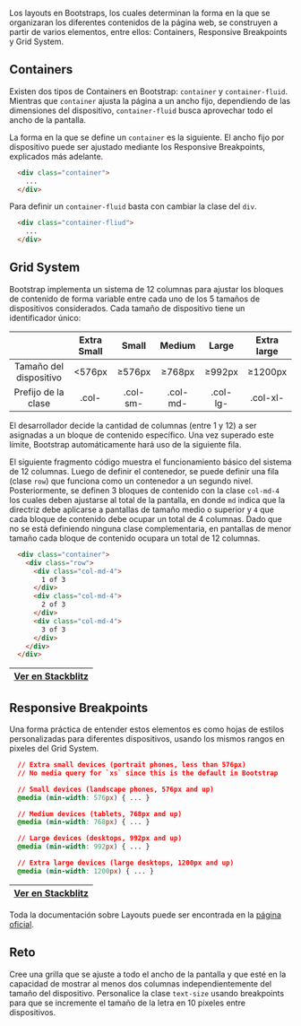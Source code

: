 Los layouts en Bootstraps, los cuales determinan la forma en la que se organizaran los diferentes contenidos de la página web, se construyen a partir de varios elementos, entre ellos: Containers, Responsive Breakpoints y Grid System.

## Containers

Existen dos tipos de Containers en Bootstrap: `container` y `container-fluid`. Mientras que `container` ajusta la página a un ancho fijo, dependiendo de las dimensiones del dispositivo, `container-fluid` busca aprovechar todo el ancho de la pantalla. 

La forma en la que se define un `container` es la siguiente. El ancho fijo por dispositivo puede ser ajustado mediante los Responsive Breakpoints, explicados más adelante.

```html
  <div class="container">
    ...
  </div>
```

Para definir un `container-fluid` basta con cambiar la clase del `div`.

```html
  <div class="container-fliud">
    ...
  </div>
```


## Grid System

Bootstrap implementa un sistema de 12 columnas para ajustar los bloques de contenido de forma variable entre cada uno de los 5 tamaños de dispositivos considerados. Cada tamaño de dispositivo tiene un identificador único:

|                              | Extra Small |   Small  |  Medium  |   Large  | Extra large |
|:----------------------------:|:-----------:|:--------:|:--------:|:--------:|:-----------:|
| Tamaño del dispositivo       |    <576px    |   ≥576px  |   ≥768px  |   ≥992px  |    ≥1200px   |
|      Prefijo de la clase     |    .col-    | .col-sm- | .col-md- | .col-lg- |   .col-xl-  | 

El desarrollador decide la cantidad de columnas (entre 1 y 12) a ser asignadas a un bloque de contenido específico. Una vez superado este límite, Bootstrap automáticamente hará uso de la siguiente fila.

El siguiente fragmento código muestra el funcionamiento básico del sistema de 12 columnas. Luego de definir el contenedor, se puede definir una fila (clase `row`) que funciona como un contenedor a un segundo nivel. Posteriormente, se definen 3 bloques de contenido con la clase `col-md-4` los cuales deben ajustarse al total de la pantalla, en donde `md` indica que la directriz debe aplicarse a pantallas de tamaño medio o superior y `4` que cada bloque de contenido debe ocupar un total de 4 columnas. Dado que no se está definiendo ninguna clase complementaria, en pantallas de menor tamaño cada bloque de contenido ocupara un total de 12 columnas.

```html
  <div class="container">
    <div class="row">
      <div class="col-md-4">
        1 of 3
      </div>
      <div class="col-md-4">
        2 of 3
      </div>
      <div class="col-md-4">
        3 of 3
      </div>
    </div>
  </div>
```
|[Ver en Stackblitz](https://stackblitz.com/edit/bootstrap-grid-basics?embed=1&file=index.html)|
|--|


## Responsive Breakpoints

Una forma práctica de entender estos elementos es como hojas de estilos personalizadas para diferentes dispositivos, usando los mismos rangos en pixeles del Grid System.

```css
  // Extra small devices (portrait phones, less than 576px)
  // No media query for `xs` since this is the default in Bootstrap

  // Small devices (landscape phones, 576px and up)
  @media (min-width: 576px) { ... }

  // Medium devices (tablets, 768px and up)
  @media (min-width: 768px) { ... }

  // Large devices (desktops, 992px and up)
  @media (min-width: 992px) { ... }

  // Extra large devices (large desktops, 1200px and up)
  @media (min-width: 1200px) { ... }
```
|[Ver en Stackblitz](https://stackblitz.com/edit/bootstrap-responsive-breakpoints?embed=1&file=index.html)|
|--|

Toda la documentación sobre Layouts puede ser encontrada en la [página oficial](https://getbootstrap.com/docs/4.2/layout/overview/).


## Reto

Cree una grilla que se ajuste a todo el ancho de la pantalla y que esté en la capacidad de mostrar al menos dos columnas independientemente del tamaño del dispositivo. Personalice la clase `text-size` usando breakpoints para que se incremente el tamaño de la letra en 10 pixeles entre dispositivos.  
